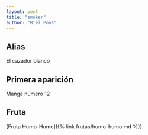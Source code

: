 ```yaml
---
layout: post
title: "smoker"
author: "Biel Pons"
---
```


## Alias

El cazador blanco

## Primera aparición

Manga número 12

## Fruta

[Fruta Humo-Humo]({% link frutas/humo-humo.md %})